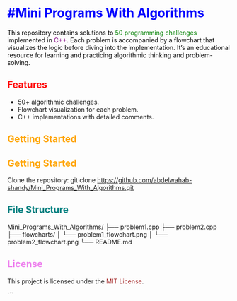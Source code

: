 <h1 style="color:blue;">#Mini Programs With Algorithms</h1>

<p style="color:black;">
This repository contains solutions to <span style="color:green;">50 programming challenges</span> implemented in <span style="color:purple;">C++</span>. Each problem is accompanied by a flowchart that visualizes the logic before diving into the implementation. It’s an educational resource for learning and practicing algorithmic thinking and problem-solving.
</p>

<h2 style="color:red;">Features</h2>
<ul>
  <li>50+ algorithmic challenges.</li>
  <li>Flowchart visualization for each problem.</li>
  <li>C++ implementations with detailed comments.</li>
</ul>

<h2 style="color:orange;">Getting Started</h2>

<h2 style="color:orange;">Getting Started</h2>

Clone the repository:
git clone https://github.com/abdelwahab-shandy/Mini_Programs_With_Algorithms.git

<h2 style="color:teal;">File Structure</h2>
Mini_Programs_With_Algorithms/
├── problem1.cpp
├── problem2.cpp
├── flowcharts/
│   └── problem1_flowchart.png
│   └── problem2_flowchart.png
└── README.md
<h2 style="color:violet;">License</h2> <p>This project is licensed under the <span style="color:brown;">MIT License</span>.</p> ```

